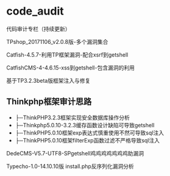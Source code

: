 # code_audit
代码审计专栏（持续更新）

TPshop_20171106_v2.0.8版-多个漏洞集合

Catfish-4.5.7-利用TP框架漏洞-配合xsrf到getshell

CatfishCMS-4-4.6.15-xss到getshell-包含漏洞的利用

基于TP3.2.3beta版框架注入与修复

Thinkphp框架审计思路
-----
*    ├─ThinkPHP3.2.3框架实现安全数据库操作分析
*    ├─Thinkphp5.0.10-3.2.3缓存函数设计缺陷可导致getshell
*    ├─ThinkPHP5.0.10框架exp表达式慎重使用不然可导致sql注入
*    ├─ThinkPHP5.0.10框架filterExp函数过滤不严格导致sql注入


DedeCMS-V5.7-UTF8-SPgetshell鸡鸡鸡鸡鸡鸡鸡助漏洞

Typecho-1.0-14.10.10版 install.php反序列化漏洞分析
